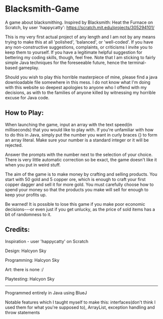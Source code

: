 # Blacksmith-Game
A game about blacksmithing. Inspired by Blacksmith: Heat the Furnace on Scratch, by user 'happycatty': https://scratch.mit.edu/projects/305294101/

This is my very first actual project of any length and I am not by any means trying to make this at all 'polished', 'balanced', or 'well-coded'. If you have any non-constructive suggestions, complaints, or criticisms I invite you to keep them to yourself. If you have a legitimate helpful suggestion for bettering my coding skills, though, feel free.
Note that I am sticking to fairly simple Java techniques for the foreseeable future, hence the terminal-based gameplay.

Should you wish to play this horrible masterpiece of mine, please find a java downloadable file somewhere in this mess. I do not know what I'm doing with this website so deepest apologies to anyone who I offend with my decisions, as with to the families of anyone killed by witnessing my horrible excuse for Java code.

## How to Play:

When launching the game, input an array with the text speed(in milliseconds) that you would like to play with. If you're unfamiliar with how to do this in Java, simply put the number you want in curly braces {} to form an array literal. Make sure your number is a standard integer or it will be rejected. 

Answer the prompts with the number next to the selection of your choice. There is very little automatic correction so be exact, the game doesn't like it when you put in weird stuff.

The aim of the game is to make money by crafting and selling products. You start with 50 gold and 5 copper ore, which is enough to craft your first copper dagger and sell it for more gold. You must carefully choose how to spend your money so that the products you make will sell for enough to keep your profits up.

Be warned! It is possible to lose this game if you make poor economic decisions---or even just if you get unlucky, as the price of sold items has a bit of randomness to it.


## Credits:

Inspiration - user 'happycatty' on Scratch

Design: Halcyon Sky

Programming: Halcyon Sky

Art: there is none :/

Playtesting: Halcyon Sky

------------

Programmed entirely in Java using BlueJ

Notable features which I taught myself to make this: interfaces(don't think I used them for what you're supposed to), ArrayList, exception handling and throw statements
